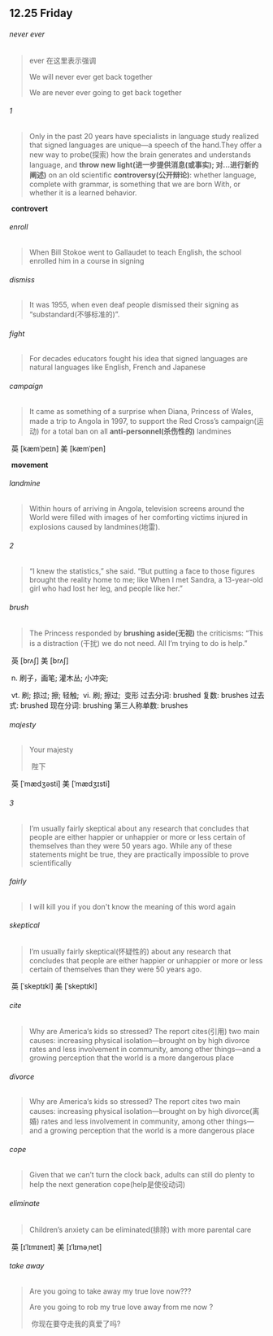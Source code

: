 ## 12.25	Friday

###### never ever

> ever 在这里表示强调
>
> We will never ever get back together
>
> We are never ever going to get back together

###### 1

>Only in the past 20 years have specialists in language study realized that signed languages are unique—a speech of the hand.They offer a new way to probe(探索) how the brain generates and understands language, and **throw new light(进一步提供消息(或事实); 对…进行新的阐述)** on an old scientific **controversy(公开辩论)**: whether language, complete with grammar, is something that we are born With, or whether it is a learned behavior.

​	**controvert**

###### enroll

>When Bill Stokoe went to Gallaudet to teach English, the school enrolled him in a course in signing

###### dismiss

>It was 1955, when even deaf people dismissed their signing as “substandard(不够标准的)”.

###### fight

> For decades educators fought his idea that signed languages are natural languages like English, French and Japanese	

###### campaign

>It came as something of a surprise when Diana, Princess of Wales, made a trip to Angola in 1997, to support the Red Cross’s campaign(运动) for a total ban on all **anti-personnel(杀伤性的)** landmines

​	英 [kæmˈpeɪn]   美 [kæmˈpen] 

​	**movement**

###### landmine

>Within hours of arriving in Angola, television screens around the World were filled with images of her comforting victims injured in explosions caused by landmines(地雷).

###### 2

>“I knew the statistics,” she said. “But putting a face to those figures brought the reality home to me; like When I met Sandra, a 13-year-old girl who had lost her leg, and people like her.”

###### brush

>The Princess responded by **brushing aside(无视)** the criticisms: “This is a distraction (干扰) we do not need. All I’m trying to do is help.”

​	英 [brʌʃ]   美 [brʌʃ] 

​	n.  刷子，画笔; 灌木丛; 小冲突;

​	vt.  刷; 掠过; 擦; 轻触;
​	vi.  刷; 擦过;
​	变形 过去分词: brushed 复数: brushes 过去式: brushed 现在分词: brushing 第三人称单数: brushes

###### majesty

> Your majesty
>
> ​	陛下

​	英 [ˈmædʒəsti]   美 [ˈmædʒɪsti] 

###### 3

>I’m usually fairly skeptical about any research that concludes that people are either happier or unhappier or more or less certain of themselves than they were 50 years ago. While any of these statements might be true, they are practically impossible to prove scientifically

###### fairly

> I will kill you if you don't know the meaning of this word again

######  skeptical 

>I’m usually fairly skeptical(怀疑性的) about any research that concludes that people are either happier or unhappier or more or less certain of themselves than they were 50 years ago.

​	英 [ˈskeptɪkl]   美 [ˈskeptɪkl] 

###### cite

>Why are America’s kids so stressed? The report cites(引用) two main causes: increasing physical isolation—brought on by high divorce rates and less involvement in community, among other things—and a growing perception that the world is a more dangerous place

###### divorce

>Why are America’s kids so stressed? The report cites two main causes: increasing physical isolation—brought on by high divorce(离婚) rates and less involvement in community, among other things—and a growing perception that the world is a more dangerous place

###### cope

>Given that we can’t turn the clock back, adults can still do plenty to help the next generation cope(help是使役动词)

###### eliminate

> Children’s anxiety can be eliminated(排除) with more parental care

​	英 [ɪˈlɪmɪneɪt]   美 [ɪˈlɪməˌnet] 

###### take away

> Are you going to take away my true love now???
>
> Are you going to rob my true love away from me now ?
>
> ​	你现在要夺走我的真爱了吗?

